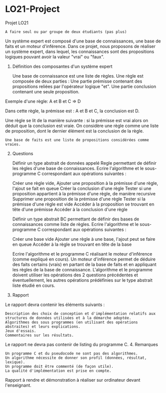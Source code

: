 # LO21-Project
Projet LO21

    A faire seul ou par groupe de deux étudiants (pas plus)

Un système expert est composé d'une base de connaissances, une base de faits et un moteur d'inférence. Dans ce projet, nous proposons de réaliser un système expert, dans lequel, les connaissances sont des propositions logiques pouvant avoir la valeur "vrai" ou "faux".
1. Définition des composantes d'un système expert

    Une base de connaissance est une liste de règles.
    Une règle est composée de deux parties :
        Une partie prémisse contenant des propositions reliées par l'opérateur logique "et".
        Une partie conclusion contenant une seule proposition.

Exemple d'une règle: A et B et C => D

Dans cette règle, la prémisse est : A et B et C, la conclusion est D.

Une règle se lit de la manière suivante : si la prémisse est vrai alors on déduit que la conclusion est vraie.
On considère une règle comme une liste de proposition, dont le dernier élément est la conclusion de la règle.

    Une base de faits est une liste de propositions considérées comme vraies.

2. Questions

    Définir un type abstrait de données appelé Regle permettant de définir les règles d'une base de connaissances. Ecrire l'algorithme et le sous-programme C correspondant aux opérations suivantes :

    Créer une règle vide,
    Ajouter une proposition à la prémisse d'une règle, l'ajout se fait en queue
    Créer la conclusion d'une règle
    Tester si une proposition appartient à la prémisse d'une règle, de manière recursive
    Supprimer une proposition de la prémisse d'une règle
    Tester si la prémisse d'une règle est vide
    Accéder à la proposition se trouvant en tête d'une prémisse
    Accéder à la conclusion d'une règle

    Définir un type abstrait BC permettant de définir des bases de connaissances comme liste de règles. Ecrire l'algorithme et le sous-programme C correspondant aux opérations suivantes :

    Créer une base vide
    Ajouter une règle à une base, l'ajout peut se faire en queue
    Accéder à la règle se trouvant en tête de la base

    Ecrire l'algorithme et le programme C réalisant le moteur d'inférence (comme expliqué en cours). Un moteur d'inférence permet de déduire des faits certains (vrais) en partant de la base de faits et en appliquant les règles de la base de connaissance. L'algorithme et le programme doivent utiliser les opérations des 2 questions précédentes et éventuellement, les autres opérations prédéfinies sur le type abstrait liste étudié en cours.

3. Rapport

Le rapport devra contenir les éléments suivants :

    Description des choix de conception et d'implémentation relatifs aux structures de données utilisées et à la démarche adoptée.
    Algorithmes des sous programmes (en utilisant des opérations abstraites) et leurs explications.
    Jeux d'essais.
    Commentaires sur les résultats.

Le rapport ne devra pas contenir de listing du programme C.
4. Remarques

    Un programme C et du pseudocode ne sont pas des algorithmes.
    Un algorithme nécessite de donner son profil (données, résultat, lexique).
    Un programme doit être commenté (de façon utile).
    La qualité d'implémentation est prise en compte.

Rapport à rendre et démonstration à réaliser sur ordinateur devant l'enseignant.
